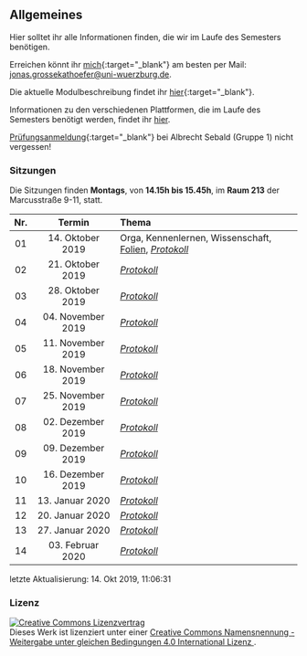 ## Allgemeines

Hier solltet ihr alle Informationen finden, die wir im Laufe des
Semesters benötigen.

Erreichen könnt ihr
[mich](http://www.i1.psychologie.uni-wuerzburg.de/ekp/personen/jonas-grossekathoefer/){:target="\_blank"}
am besten per Mail: <jonas.grossekathoefer@uni-wuerzburg.de>.

Die aktuelle Modulbeschreibung findet ihr
[hier](https://www2.uni-wuerzburg.de/mhb/MB-de-06-PSY-EFM-152-m01.pdf){:target="\_blank"}.

Informationen zu den verschiedenen Plattformen, die im Laufe des
Semesters benötigt werden, findet ihr
[hier](material/account.html).

[Prüfungsanmeldung](https://www-sbhome1.zv.uni-wuerzburg.de/qisserver/rds?state=verpublish&status=init&vmfile=no&publishid=201046&moduleCall=webInfo&publishConfFile=webInfo&publishSubDir=veranstaltung){:target="\_blank"}
bei Albrecht Sebald (Gruppe 1) nicht vergessen\!

### Sitzungen

Die Sitzungen finden **Montags**, von **14.15h bis 15.45h**, im **Raum
213** der Marcusstraße 9-11,
statt.

| Nr. |       Termin       | Thema                                                                                                        |
| :-: | :----------------: | :----------------------------------------------------------------------------------------------------------- |
| 01  | 14\. Oktober 2019  | Orga, Kennenlernen, Wissenschaft, [Folien](./slides/01-orga.html), [*Protokoll*](./protocols/01_protocol.md) |
| 02  | 21\. Oktober 2019  | [*Protokoll*](./protocols/02_protocol.md)                                                                    |
| 03  | 28\. Oktober 2019  | [*Protokoll*](./protocols/03_protocol.md)                                                                    |
| 04  | 04\. November 2019 | [*Protokoll*](./protocols/04_protocol.md)                                                                    |
| 05  | 11\. November 2019 | [*Protokoll*](./protocols/05_protocol.md)                                                                    |
| 06  | 18\. November 2019 | [*Protokoll*](./protocols/06_protocol.md)                                                                    |
| 07  | 25\. November 2019 | [*Protokoll*](./protocols/07_protocol.md)                                                                    |
| 08  | 02\. Dezember 2019 | [*Protokoll*](./protocols/08_protocol.md)                                                                    |
| 09  | 09\. Dezember 2019 | [*Protokoll*](./protocols/09_protocol.md)                                                                    |
| 10  | 16\. Dezember 2019 | [*Protokoll*](./protocols/11_protocol.md)                                                                    |
| 11  |  13\. Januar 2020  | [*Protokoll*](./protocols/11_protocol.md)                                                                    |
| 12  |  20\. Januar 2020  | [*Protokoll*](./protocols/12_protocol.md)                                                                    |
| 13  |  27\. Januar 2020  | [*Protokoll*](./protocols/13_protocol.md)                                                                    |
| 14  | 03\. Februar 2020  | [*Protokoll*](./protocols/14_protocol.md)                                                                    |

letzte Aktualisierung: 14. Okt 2019,
11:06:31

### Lizenz

<a rel="license" href="http://creativecommons.org/licenses/by-sa/4.0/"><img
alt="Creative Commons Lizenzvertrag" style="border-width:0"
src="https://i.creativecommons.org/l/by-sa/4.0/88x31.png" /></a><br />Dieses
Werk ist lizenziert unter einer <a rel="license"
href="http://creativecommons.org/licenses/by-sa/4.0/">Creative Commons
Namensnennung - Weitergabe unter gleichen Bedingungen 4.0 International
Lizenz </a>.
